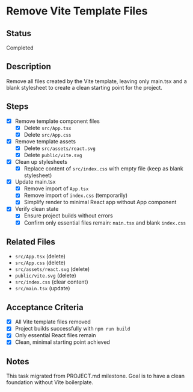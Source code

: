 # Remove Vite Template Files

## Status

Completed

## Description

Remove all files created by the Vite template, leaving only main.tsx and a blank stylesheet to create a clean starting point for the project.

## Steps

- [x] Remove template component files
  - [x] Delete `src/App.tsx`
  - [x] Delete `src/App.css`
- [x] Remove template assets
  - [x] Delete `src/assets/react.svg`
  - [x] Delete `public/vite.svg`
- [x] Clean up stylesheets
  - [x] Replace content of `src/index.css` with empty file (keep as blank stylesheet)
- [x] Update main.tsx
  - [x] Remove import of `App.tsx`
  - [x] Remove import of `index.css` (temporarily)
  - [x] Simplify render to minimal React app without App component
- [x] Verify clean state
  - [x] Ensure project builds without errors
  - [x] Confirm only essential files remain: `main.tsx` and blank `index.css`

## Related Files

- `src/App.tsx` (delete)
- `src/App.css` (delete)
- `src/assets/react.svg` (delete)
- `public/vite.svg` (delete)
- `src/index.css` (clear content)
- `src/main.tsx` (update)

## Acceptance Criteria

- [x] All Vite template files removed
- [x] Project builds successfully with `npm run build`
- [x] Only essential React files remain
- [x] Clean, minimal starting point achieved

## Notes

This task migrated from PROJECT.md milestone. Goal is to have a clean foundation without Vite boilerplate.
